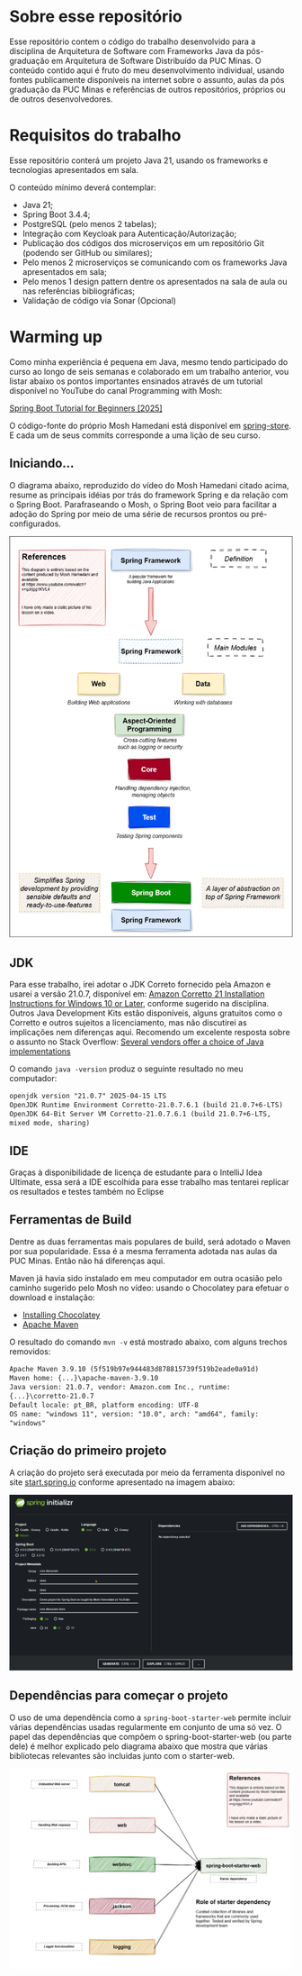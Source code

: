 # Sobre esse repositório

Esse repositório contem o código do trabalho desenvolvido para a disciplina de Arquitetura de Software com Frameworks Java da pós-graduação em Arquitetura de Software Distribuído da PUC Minas. O conteúdo contido aqui é fruto do meu desenvolvimento individual, usando fontes publicamente disponíveis na internet sobre o assunto, aulas da pós graduação da PUC Minas e referências de outros repositórios, próprios ou de outros desenvolvedores.

# Requisitos do trabalho

Esse repositório conterá um projeto Java 21, usando os frameworks e tecnologias apresentados em sala.

O conteúdo mínimo deverá contemplar:

- Java 21;
- Spring Boot 3.4.4;
- PostgreSQL (pelo menos 2 tabelas);
- Integração com Keycloak para Autenticação/Autorização;
- Publicação dos códigos dos microserviços em um repositório Git (podendo ser GitHub ou similares);
- Pelo menos 2 microserviços se comunicando com os frameworks Java apresentados em sala;
- Pelo menos 1 design pattern dentre os apresentados na sala de aula ou nas referências bibliográficas;
- Validação de código via Sonar (Opcional)

# Warming up

Como minha experiência é pequena em Java, mesmo tendo participado do curso ao longo de seis semanas e colaborado em um trabalho anterior, vou listar abaixo os pontos importantes ensinados através de um tutorial disponível no YouTube do canal Programming with Mosh:

[Spring Boot Tutorial for Beginners [2025]](https://www.youtube.com/watch?v=gJrjgg1KVL4)

O código-fonte do próprio Mosh Hamedani está disponível em [spring-store](https://github.com/mosh-hamedani/spring-store). E cada um de seus commits corresponde a uma lição de seu curso.

## Iniciando...

O diagrama abaixo, reproduzido do vídeo do Mosh Hamedani citado acima, resume as principais idéias por trás do framework Spring e da relação com o Spring Boot. Parafraseando o Mosh, o Spring Boot veio para facilitar a adoção do Spring por meio de uma série de recursos prontos ou pré-configurados.

![Spring e Spring Boot](spring-and-spring-boot.png)

## JDK

Para esse trabalho, irei adotar o JDK Correto fornecido pela Amazon e usarei a versão 21.0.7, disponível em: [Amazon Corretto 21 Installation Instructions for Windows 10 or Later](https://docs.aws.amazon.com/corretto/latest/corretto-21-ug/windows-install.html), conforme sugerido na disciplina. Outros Java Development Kits estão disponíveis, alguns gratuitos como o Corretto e outros sujeitos a licenciamento, mas não discutirei as implicações nem diferenças aqui. Recomendo um excelente resposta sobre o assunto no Stack Overflow: [Several vendors offer a choice of Java implementations](https://stackoverflow.com/questions/58250782/which-free-version-of-java-can-i-use-for-production-environments-and-or-commerci/58260110#58260110)

O comando `java -version` produz o seguinte resultado no meu computador:

```shell
openjdk version "21.0.7" 2025-04-15 LTS
OpenJDK Runtime Environment Corretto-21.0.7.6.1 (build 21.0.7+6-LTS)
OpenJDK 64-Bit Server VM Corretto-21.0.7.6.1 (build 21.0.7+6-LTS, mixed mode, sharing)
```

## IDE

Graças à disponibilidade de licença de estudante para o IntelliJ Idea Ultimate, essa será a IDE escolhida para esse trabalho mas tentarei replicar os resultados e testes também no Eclipse

## Ferramentas de Build

Dentre as duas ferramentas mais populares de build, será adotado o Maven por sua popularidade. Essa é a mesma ferramenta adotada nas aulas da PUC Minas. Então não há diferenças aqui.

Maven já havia sido instalado em meu computador em outra ocasião pelo caminho sugerido pelo Mosh no vídeo: usando o Chocolatey para efetuar o download e instalação: 
- [Installing Chocolatey](https://chocolatey.org/install?_gl=1*1gzkr8j*_ga*MTc0Mjc5MTE1OS4xNzUxMjI3NTk4*_ga_0WDD29GGN2*czE3NTEyMjc1OTgkbzEkZzEkdDE3NTEyMjc3MjMkajMzJGwwJGgw)
- [Apache Maven](https://maven.apache.org/install.html)

O resultado do comando `mvn -v` está mostrado abaixo, com alguns trechos removidos:

```shell
Apache Maven 3.9.10 (5f519b97e944483d878815739f519b2eade0a91d)
Maven home: {...}\apache-maven-3.9.10
Java version: 21.0.7, vendor: Amazon.com Inc., runtime: {...}\corretto-21.0.7
Default locale: pt_BR, platform encoding: UTF-8
OS name: "windows 11", version: "10.0", arch: "amd64", family: "windows"
```

## Criação do primeiro projeto

A criação do projeto será executada por meio da ferramenta disponível no site [start.spring.io](start.spring.io) conforme apresentado na imagem abaixo:

![Spring Initializr](./spring-initializr.png)

## Dependências para começar o projeto

O uso de uma dependência como a `spring-boot-starter-web` permite incluir várias dependências usadas regularmente em conjunto de uma só vez. O papel das dependências que compõem o spring-boot-starter-web (ou parte dele) é melhor explicado pelo diagrama abaixo que mostra que várias bibliotecas relevantes são incluidas junto com o starter-web.

![Starter web dependencies](./starter-dependencies.png)